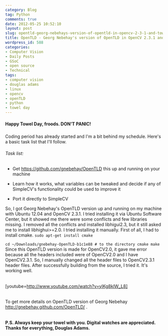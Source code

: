 ```yaml
---
category: Blog
tag: Python
comments: true
date: 2012-05-25 10:52:10
layout: post
slug: opentld-georg-nebehays-version-of-opentld-in-opencv-2-3-1-and-towel-day
title: OpenTLD - Georg Nebehay's version of OpenTLD in OpenCV 2.3.1 and Towel Day
wordpress_id: 588
categories:
- Computer Vision
- Daily Posts
- GSoC
- open source
- Technical
tags:
- computer vision
- douglas adams
- linux
- opencv
- openTLD
- python
- towel day
---
```


#### **Happy Towel Day, froods. DON'T PANIC!**




##### 


Coding period has already started and I'm a bit behind my schedule. Here's a basic task list that I'll follow.


###### Task list:





	
  * Get https://github.com/gnebehay/OpenTLD this up and running on your machine

	
  * Learn how it works, what variables can be tweaked and decide if any of SimpleCV's functionality could be used to improve it

	
  * Port it directly to SimpleCV


So, I got Georg Nebehay's OpenTLD version up and running on my machine with Ubuntu 12.04 and OpenCV 2.3.1. I tried installing it via Ubuntu Software Center, but it showed me there were some conflicts and few libraries missing. I removed all the conflicts and installed libhigui2.3, but it still asked me to install libhighui>=2.0.
I tried installing it manually. First of all, I had to install cmake.
`sudo apt-get install cmake`

`cd ~/Downloads/gnebehay-OpenTLD-b1c1e88 # to the directory
cmake
make
`
Since this OpenTLD version is made for OpenCV2.0, it gave me error because all the headers included were of OpenCV2.0 and I have OpenCV2.3.1. So, I manually changed all the header files to OpenCV2.3.1 header files. After successfully building from the source, I tried it. It's working well.


###### 


[youtube=http://www.youtube.com/watch?v=ylKg8klW_L8]


###### 


To get more details on OpenTLD version of Georg Nebehay http://gnebehay.github.com/OpenTLD/ .


###### 


**P.S. Always keep your towel with you. Digital watches are appreciated. Thanks for everything, Douglas Adams.**
